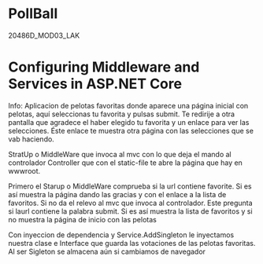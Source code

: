 # PollBall
20486D_MOD03_LAK

# Configuring Middleware and Services in ASP.NET Core

Info: Aplicacion de pelotas favoritas donde aparece una página inicial con pelotas, aquí seleccionas tu favorita y pulsas submit. Te redirije a otra pantalla que agradece el haber
elegido tu favorita y un enlace para ver las selecciones. Éste enlace te muestra otra página con las selecciones que se vab haciendo.

StratUp o MiddleWare que invoca al mvc con lo que deja el mando al controlador Controller que con el static-file te abre la página que hay en wwwroot.

Primero el Starup o MiddleWare comprueba si la url contiene favorite. Si es así muestra la página dando las gracias y con el enlace a la lista de favoritos. Si no
da el relevo al mvc que invoca al controlador. Este pregunta si laurl contiene la palabra submit. Si es así muestra la lista de favoritos y si no muestra la página de
inicio con las pelotas

Con inyeccion de dependencia y Service.AddSingleton le inyectamos nuestra clase e Interface que guarda las votaciones de las pelotas favoritas. Al ser Sigleton se almacena
aún si cambiamos de navegador
